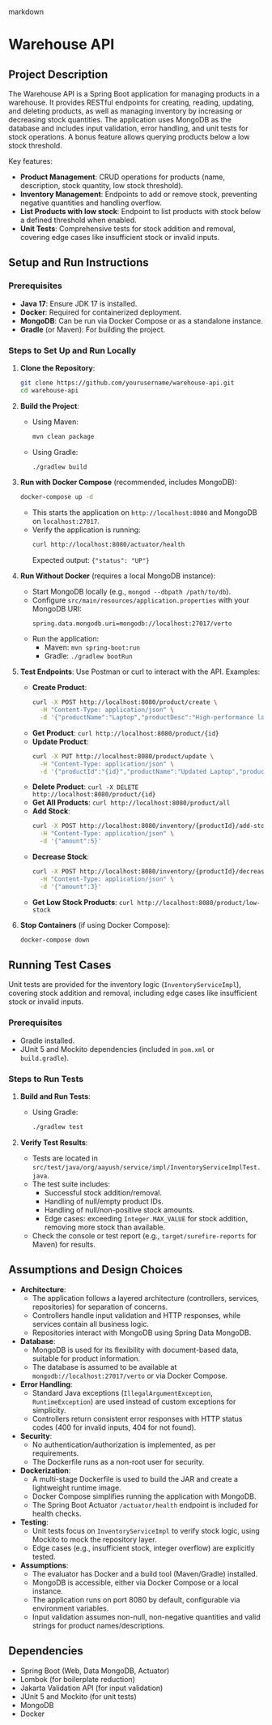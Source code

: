 markdown
# Warehouse API

## Project Description
The Warehouse API is a Spring Boot application for managing products in a warehouse. It provides RESTful endpoints for creating, reading, updating, and deleting products, as well as managing inventory by increasing or decreasing stock quantities. The application uses MongoDB as the database and includes input validation, error handling, and unit tests for stock operations. A bonus feature allows querying products below a low stock threshold.

Key features:
- **Product Management**: CRUD operations for products (name, description, stock quantity, low stock threshold).
- **Inventory Management**: Endpoints to add or remove stock, preventing negative quantities and handling overflow.
- **List Products with low stock**: Endpoint to list products with stock below a defined threshold when enabled.
- **Unit Tests**: Comprehensive tests for stock addition and removal, covering edge cases like insufficient stock or invalid inputs.

## Setup and Run Instructions
### Prerequisites
- **Java 17**: Ensure JDK 17 is installed.
- **Docker**: Required for containerized deployment.
- **MongoDB**: Can be run via Docker Compose or as a standalone instance.
- **Gradle** (or Maven): For building the project.

### Steps to Set Up and Run Locally
1. **Clone the Repository**:
   ```bash
   git clone https://github.com/yourusername/warehouse-api.git
   cd warehouse-api
   ```

2. **Build the Project**:
   - Using Maven:
     ```bash
     mvn clean package
     ```
   - Using Gradle:
     ```bash
     ./gradlew build
     ```

3. **Run with Docker Compose** (recommended, includes MongoDB):
   ```bash
   docker-compose up -d
   ```
   - This starts the application on `http://localhost:8080` and MongoDB on `localhost:27017`.
   - Verify the application is running:
     ```bash
     curl http://localhost:8080/actuator/health
     ```
     Expected output: `{"status": "UP"}`

4. **Run Without Docker** (requires a local MongoDB instance):
   - Start MongoDB locally (e.g., `mongod --dbpath /path/to/db`).
   - Configure `src/main/resources/application.properties` with your MongoDB URI:
     ```properties
     spring.data.mongodb.uri=mongodb://localhost:27017/verto
     ```
   - Run the application:
     - Maven: `mvn spring-boot:run`
     - Gradle: `./gradlew bootRun`

5. **Test Endpoints**:
   Use Postman or curl to interact with the API. Examples:
   - **Create Product**:
     ```bash
     curl -X POST http://localhost:8080/product/create \
       -H "Content-Type: application/json" \
       -d '{"productName":"Laptop","productDesc":"High-performance laptop","availableQty":10,"enableLowStockThreshold":true,"lowStockThreshold":5}'
     ```
   - **Get Product**: `curl http://localhost:8080/product/{id}`
   - **Update Product**:
     ```bash
     curl -X PUT http://localhost:8080/product/update \
       -H "Content-Type: application/json" \
       -d '{"productId":"{id}","productName":"Updated Laptop","productDesc":"Updated description","availableQty":15,"enableLowStockThreshold":true,"lowStockThreshold":5}'
     ```
   - **Delete Product**: `curl -X DELETE http://localhost:8080/product/{id}`
   - **Get All Products**: `curl http://localhost:8080/product/all`
   - **Add Stock**:
     ```bash
     curl -X POST http://localhost:8080/inventory/{productId}/add-stock \
       -H "Content-Type: application/json" \
       -d '{"amount":5}'
     ```
   - **Decrease Stock**:
     ```bash
     curl -X POST http://localhost:8080/inventory/{productId}/decrease-stock \
       -H "Content-Type: application/json" \
       -d '{"amount":3}'
     ```
   - **Get Low Stock Products**: `curl http://localhost:8080/product/low-stock`

6. **Stop Containers** (if using Docker Compose):
   ```bash
   docker-compose down
   ```

## Running Test Cases
Unit tests are provided for the inventory logic (`InventoryServiceImpl`), covering stock addition and removal, including edge cases like insufficient stock or invalid inputs.

### Prerequisites
- Gradle installed.
- JUnit 5 and Mockito dependencies (included in `pom.xml` or `build.gradle`).

### Steps to Run Tests
1. **Build and Run Tests**:
   - Using Gradle:
     ```bash
     ./gradlew test
     ```

2. **Verify Test Results**:
   - Tests are located in `src/test/java/org/aayush/service/impl/InventoryServiceImplTest.java`.
   - The test suite includes:
     - Successful stock addition/removal.
     - Handling of null/empty product IDs.
     - Handling of null/non-positive stock amounts.
     - Edge cases: exceeding `Integer.MAX_VALUE` for stock addition, removing more stock than available.
   - Check the console or test report (e.g., `target/surefire-reports` for Maven) for results.

## Assumptions and Design Choices
- **Architecture**:
  - The application follows a layered architecture (controllers, services, repositories) for separation of concerns.
  - Controllers handle input validation and HTTP responses, while services contain all business logic.
  - Repositories interact with MongoDB using Spring Data MongoDB.
- **Database**:
  - MongoDB is used for its flexibility with document-based data, suitable for product information.
  - The database is assumed to be available at `mongodb://localhost:27017/verto` or via Docker Compose.
- **Error Handling**:
  - Standard Java exceptions (`IllegalArgumentException`, `RuntimeException`) are used instead of custom exceptions for simplicity.
  - Controllers return consistent error responses with HTTP status codes (400 for invalid inputs, 404 for not found).
- **Security**:
  - No authentication/authorization is implemented, as per requirements.
  - The Dockerfile runs as a non-root user for security.
- **Dockerization**:
  - A multi-stage Dockerfile is used to build the JAR and create a lightweight runtime image.
  - Docker Compose simplifies running the application with MongoDB.
  - The Spring Boot Actuator `/actuator/health` endpoint is included for health checks.
- **Testing**:
  - Unit tests focus on `InventoryServiceImpl` to verify stock logic, using Mockito to mock the repository layer.
  - Edge cases (e.g., insufficient stock, integer overflow) are explicitly tested.
- **Assumptions**:
  - The evaluator has Docker and a build tool (Maven/Gradle) installed.
  - MongoDB is accessible, either via Docker Compose or a local instance.
  - The application runs on port 8080 by default, configurable via environment variables.
  - Input validation assumes non-null, non-negative quantities and valid strings for product names/descriptions.

## Dependencies
- Spring Boot (Web, Data MongoDB, Actuator)
- Lombok (for boilerplate reduction)
- Jakarta Validation API (for input validation)
- JUnit 5 and Mockito (for unit tests)
- MongoDB
- Docker
```
